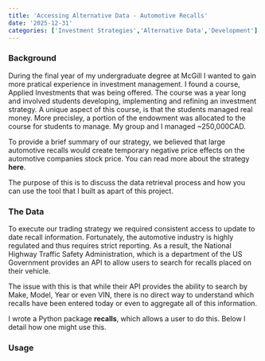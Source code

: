 ```yaml
---
title: 'Accessing Alternative Data - Automotive Recalls'
date: '2025-12-31'
categories: ['Investment Strategies','Alternative Data','Development']
---
```


### Background

During the final year of my undergraduate degree at McGill I wanted to gain more pratical experience in investment management. I found a course, Applied Investments that was being offered. The course was a year long and involved students developing, implementing and refining an investment strategy. A unique aspect of this course, is that the students managed real money. More precisley, a portion of the endowment was allocated to the course for students to manage. My group and I managed ~250,000CAD. 

To provide a brief summary of our strategy, we believed that large automotive recalls would create temporary negative price effects on the automotive companies stock price.  You can read more about the strategy **here**.

The purpose of this is to discuss the data retrieval process and how you can use the tool that I built as apart of this project.


### The Data

To execute our trading strategy we required consistent access to update to date recall information. Fortunately, the automotive industry is highly regulated and thus requires strict reporting. As a result, the National Highway Traffic Safety Administration, which is a department of the US Government provides an API to allow users to search for recalls placed on their vehicle. 

The issue with this is that while their API provides the ability to search by Make, Model, Year or even VIN, there is no direct way to understand which recalls have been entered today or even to aggregate all of this information.

I wrote a Python package **recalls**, which allows a user to do this. Below I detail how one might use this.

### Usage







